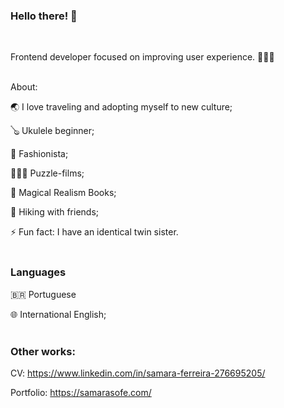 ### Hello there! 👋
<br>

Frontend developer focused on improving user experience. 👩🏽‍💻<br><br>

About:

🌏 I love traveling and adopting myself to new culture; <br>

🪕 Ukulele beginner; <br>

📸 Fashionista; <br>

🕵🏽‍♀️ Puzzle-films; <br>

📖 Magical Realism Books; <br>

🌄 Hiking with friends; <br>

⚡ Fun fact: I have an identical twin sister. <br><br>


### Languages <br>


🇧🇷 Portuguese <br>

🌐 International English; <br><br>


### Other works: <br>

CV: https://www.linkedin.com/in/samara-ferreira-276695205/

Portfolio: https://samarasofe.com/


